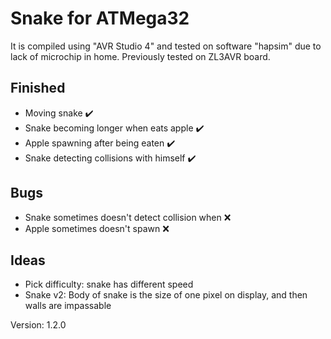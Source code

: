 # Snake for ATMega32
It is compiled using "AVR Studio 4" and tested on software "hapsim" due to lack of microchip in home. Previously tested on ZL3AVR board.
## Finished
- Moving snake ✔️
- Snake becoming longer when eats apple ✔️
- Apple spawning after being eaten ✔️
- Snake detecting collisions with himself ✔️
## Bugs
- Snake sometimes doesn't detect collision when ❌
- Apple sometimes doesn't spawn ❌
## Ideas
- Pick difficulty: snake has different speed
- Snake v2: Body of snake is the size of one pixel on display, and then walls are impassable

Version: 1.2.0